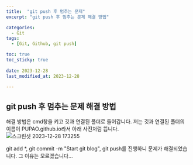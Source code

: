 ```yaml
---
title:  "git push 후 멈추는 문제" 
excerpt: "git push 후 멈추는 문제 해결 방법"

categories:
  - Git
tags:
  - [Git, Github, git push]

toc: true
toc_sticky: true
 
date: 2023-12-28
last_modified_at: 2023-12-28

---
```



## git push 후 멈추는 문제 해결 방법

해결 방법은 cmd창을 키고 깃과 연결된 폴더로 들어갑니다.
저는 깃과 연결된 폴더의 이름이 PUPAO.github.io라서 아래 사진처럼 뜹니다.
![스크린샷 2023-12-28 173255](https://github.com/PUPAO/PUPAO.github.io/assets/39898404/6befbd45-278d-4846-8fcc-aa8affffb359)

git add *, git commit -m "Start git blog", git push를 진행하니 문제가 해결되었습니다.
그 이유는 모르겠습니다...
